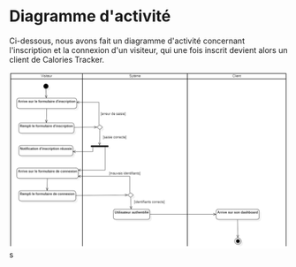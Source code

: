 # Diagramme d'activité

Ci-dessous, nous avons fait un diagramme d'activité concernant l'inscription et la connexion d'un visiteur, qui une fois inscrit devient alors un client de Calories Tracker. 

![Réprésentation du diagramme d'activité pour l'inscription et la connexion](../assets/img/activity-diagram.png)s
